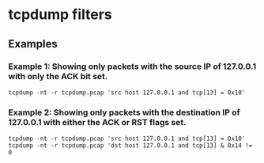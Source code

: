 # tcpdump filters

## Examples

### Example 1: Showing only packets with the source IP of 127.0.0.1 with only the ACK bit set.

```
tcpdump -nt -r tcpdump.pcap 'src host 127.0.0.1 and tcp[13] = 0x10'
```

### Example 2:  Showing only packets with the destination IP of 127.0.0.1 with either the ACK or RST flags set.

```
tcpdump -nt -r tcpdump.pcap 'src host 127.0.0.1 and tcp[13] = 0x10'
tcpdump -nt -r tcpdump.pcap 'dst host 127.0.0.1 and tcp[13] & 0x14 != 0
```

